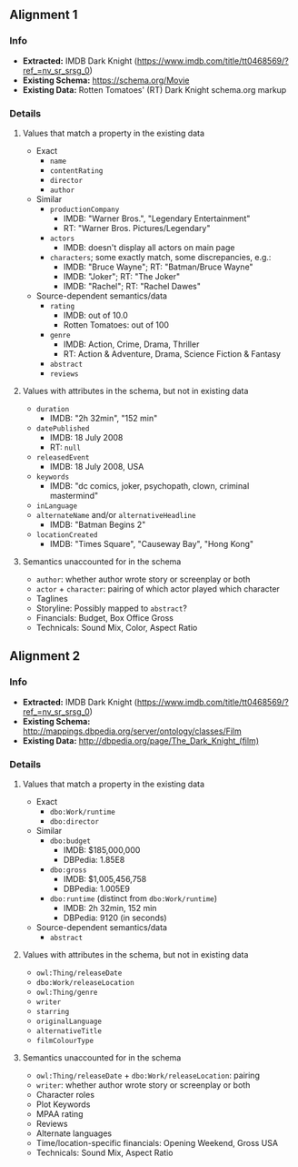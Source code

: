 ## Alignment 1

### Info

- **Extracted:** IMDB Dark Knight (https://www.imdb.com/title/tt0468569/?ref_=nv_sr_srsg_0)
- **Existing Schema:** https://schema.org/Movie
- **Existing Data:** Rotten Tomatoes' (RT) Dark Knight schema.org markup

### Details

1. Values that match a property in the existing data

   - Exact
     - `name`
     - `contentRating`
     - `director`
     - `author`
   - Similar
     - `productionCompany`
       - IMDB: "Warner Bros.", "Legendary Entertainment"
       - RT: "Warner Bros. Pictures/Legendary"
     - `actors`
       - IMDB: doesn't display all actors on main page
     - `characters`; some exactly match, some discrepancies, e.g.:
       - IMDB: "Bruce Wayne"; RT: "Batman/Bruce Wayne"
       - IMDB: "Joker"; RT: "The Joker"
       - IMDB: "Rachel"; RT: "Rachel Dawes"
   - Source-dependent semantics/data
     - `rating`
       - IMDB: out of 10.0
       - Rotten Tomatoes: out of 100
     - `genre`
       - IMDB: Action, Crime, Drama, Thriller
       - RT: Action & Adventure, Drama, Science Fiction & Fantasy
     - `abstract`
     - `reviews`

2. Values with attributes in the schema, but not in existing data

   - `duration`
     - IMDB: "2h 32min", "152 min"
   - `datePublished`
     - IMDB: 18 July 2008
     - RT: `null`
   - `releasedEvent`
     - IMDB: 18 July 2008, USA
   - `keywords`
     - IMDB: "dc comics, joker, psychopath, clown, criminal mastermind"
   - `inLanguage`
   - `alternateName` and/or `alternativeHeadline`
     - IMDB: "Batman Begins 2"
   - `locationCreated`
     - IMDB: "Times Square", "Causeway Bay", "Hong Kong"

3. Semantics unaccounted for in the schema

   - `author`: whether author wrote story or screenplay or both
   - `actor` + `character`: pairing of which actor played which character
   - Taglines
   - Storyline: Possibly mapped to `abstract`?
   - Financials: Budget, Box Office Gross
   - Technicals: Sound Mix, Color, Aspect Ratio

## Alignment 2

### Info

- **Extracted:** IMDB Dark Knight (https://www.imdb.com/title/tt0468569/?ref_=nv_sr_srsg_0)
- **Existing Schema:** http://mappings.dbpedia.org/server/ontology/classes/Film
- **Existing Data:** http://dbpedia.org/page/The_Dark_Knight_(film)

### Details

1. Values that match a property in the existing data

   - Exact
     - `dbo:Work/runtime`
     - `dbo:director`
   - Similar
     - `dbo:budget`
       - IMDB: \$185,000,000
       - DBPedia: 1.85E8
     - `dbo:gross`
       - IMDB: \$1,005,456,758
       - DBPedia: 1.005E9
     - `dbo:runtime` (distinct from `dbo:Work/runtime`)
       - IMDB: 2h 32min, 152 min
       - DBPedia: 9120 (in seconds)
   - Source-dependent semantics/data
     - `abstract`

2. Values with attributes in the schema, but not in existing data

   - `owl:Thing/releaseDate`
   - `dbo:Work/releaseLocation`
   - `owl:Thing/genre`
   - `writer`
   - `starring`
   - `originalLanguage`
   - `alternativeTitle`
   - `filmColourType`

3. Semantics unaccounted for in the schema

   - `owl:Thing/releaseDate` + `dbo:Work/releaseLocation`: pairing
   - `writer`: whether author wrote story or screenplay or both
   - Character roles
   - Plot Keywords
   - MPAA rating
   - Reviews
   - Alternate languages
   - Time/location-specific financials: Opening Weekend, Gross USA
   - Technicals: Sound Mix, Aspect Ratio
